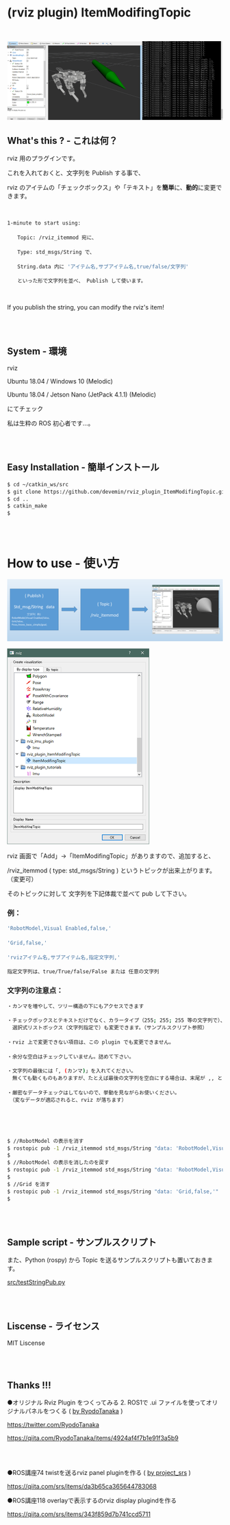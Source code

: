 # (rviz plugin) ItemModifingTopic

<br>

![rec image](image/rec.gif)

## What's this ? - これは何？

rviz 用のプラグインです。

これを入れておくと、文字列を Publish する事で、

rviz のアイテムの「チェックボックス」や「テキスト」を**簡単**に、**動的**に変更できます。

<br>

```bash
1-minute to start using:

　　Topic: /rviz_itemmod 宛に、

　　Type: std_msgs/String で、

　　String.data 内に 'アイテム名,サブアイテム名,true/false/文字列'

　　といった形で文字列を並べ、 Publish して使います。

```

<br>

If you publish the string, you can modify the rviz's item!



<br>
<br>

## System - 環境

rviz

Ubuntu 18.04 / Windows 10 (Melodic) 

Ubuntu 18.04 / Jetson Nano (JetPack 4.1.1) (Melodic)

にてチェック

私は生粋の ROS 初心者です…。

<br>
<br>

## Easy Installation - 簡単インストール

```bash
$ cd ~/catkin_ws/src
$ git clone https://github.com/devemin/rviz_plugin_ItemModifingTopic.git
$ cd ..
$ catkin_make
$ 
```

<br>
<br>

# How to use - 使い方

![abstract image](image/abstract.png)

![add image](image/pic_add.png)

rviz 画面で「Add」->「ItemModifingTopic」がありますので、追加すると、

/rviz_itemmod ( type: std_msgs/String ) というトピックが出来上がります。（変更可）

そのトピックに対して 文字列を下記体裁で並べて pub して下さい。

### 例：

```bash
'RobotModel,Visual Enabled,false,'

'Grid,false,'

'rvizアイテム名,サブアイテム名,指定文字列,'

指定文字列は、true/True/false/False または 任意の文字列

```

### 文字列の注意点：

```bash
・カンマを増やして、ツリー構造の下にもアクセスできます

・チェックボックスとテキストだけでなく、カラータイプ（255; 255; 255 等の文字列で）、
　選択式リストボックス（文字列指定で）も変更できます。（サンプルスクリプト参照）

・rviz 上で変更できない項目は、この plugin でも変更できません。

・余分な空白はチェックしていません。詰めて下さい。

・文字列の最後には「, (カンマ)」を入れてください。
　無くても動くものもありますが、たとえば最後の文字列を空白にする場合は、末尾が ,, とカンマを２個続けます。

・厳密なデータチェックはしてないので、挙動を見ながらお使いください。
　（変なデータが適応されると、rviz が落ちます）
 
```

<br>
<br>

```bash
$ //RobotModel の表示を消す
$ rostopic pub -1 /rviz_itemmod std_msgs/String "data: 'RobotModel,Visual Enabled,false,'" 
$ 
$ //RobotModel の表示を消したのを戻す
$ rostopic pub -1 /rviz_itemmod std_msgs/String "data: 'RobotModel,Visual Enabled,true,'" 
$ 
$ //Grid を消す
$ rostopic pub -1 /rviz_itemmod std_msgs/String "data: 'Grid,false,'" 
$ 
```

<br>
<br>

## Sample script - サンプルスクリプト

また、Python (rospy) から Topic を送るサンプルスクリプトも置いておきます。

[src/testStringPub.py](src/testStringPub.py)

<br>
<br>

## Liscense - ライセンス

MIT Liscense

<br>
<br>

## Thanks !!!

●オリジナル Rviz Plugin をつくってみる 2. ROS1で .ui ファイルを使ってオリジナルパネルをつくる ( [by RyodoTanaka](https://twitter.com/RyodoTanaka) )

https://twitter.com/RyodoTanaka

https://qiita.com/RyodoTanaka/items/4924af4f7b1e91f3a5b9

<br>
<br>

●ROS講座74 twistを送るrviz panel pluginを作る ( [by project_srs](https://qiita.com/srs) )

https://qiita.com/srs/items/da3b65ca365644783068

●ROS講座118 overlayで表示するのrviz display plugindを作る

https://qiita.com/srs/items/343f859d7b741ccd5711
